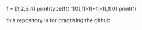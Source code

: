 f = [1,2,3,4]
print(type(f))
f[0],f[-1]=f[-1],f[0]
print(f)

this repository is for practising the github
